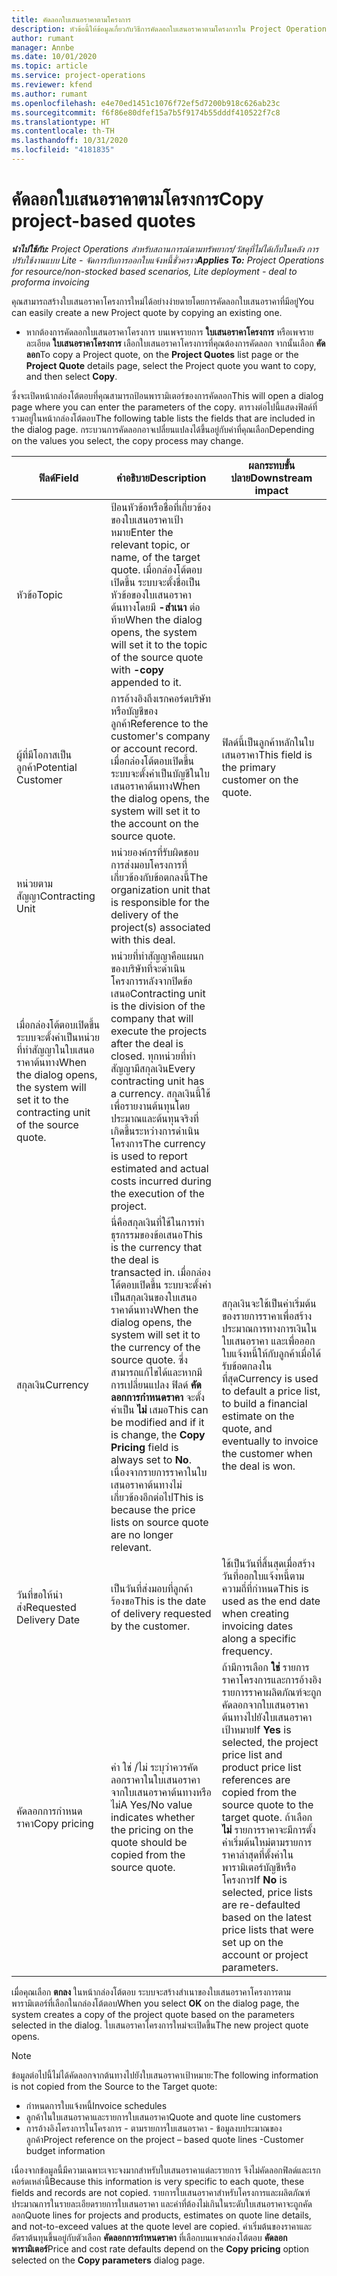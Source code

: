 ```yaml
---
title: คัดลอกใบเสนอราคาตามโครงการ
description: หัวข้อนี้ให้ข้อมูลเกี่ยวกับวิธีการคัดลอกใบเสนอราคาตามโครงการใน Project Operations
author: rumant
manager: Annbe
ms.date: 10/01/2020
ms.topic: article
ms.service: project-operations
ms.reviewer: kfend
ms.author: rumant
ms.openlocfilehash: e4e70ed1451c1076f72ef5d7200b918c626ab23c
ms.sourcegitcommit: f6f86e80dfef15a7b5f9174b55dddf410522f7c8
ms.translationtype: HT
ms.contentlocale: th-TH
ms.lasthandoff: 10/31/2020
ms.locfileid: "4181835"
---
```

# <a name="copy-project-based-quotes"></a><span data-ttu-id="ab033-103">คัดลอกใบเสนอราคาตามโครงการ</span><span class="sxs-lookup"><span data-stu-id="ab033-103">Copy project-based quotes</span></span>

<span data-ttu-id="ab033-104">_**นำไปใช้กับ:** Project Operations สำหรับสถานการณ์ตามทรัพยากร/วัสดุที่ไม่ได้เก็บในคลัง การปรับใช้งานแบบ Lite - จัดการกับการออกใบแจ้งหนี้ชั่วคราว_</span><span class="sxs-lookup"><span data-stu-id="ab033-104">_**Applies To:** Project Operations for resource/non-stocked based scenarios, Lite deployment - deal to proforma invoicing_</span></span>

<span data-ttu-id="ab033-105">คุณสามารถสร้างใบเสนอราคาโครงการใหม่ได้อย่างง่ายดายโดยการคัดลอกใบเสนอราคาที่มีอยู่</span><span class="sxs-lookup"><span data-stu-id="ab033-105">You can easily create a new Project quote by copying an existing one.</span></span> 

- <span data-ttu-id="ab033-106">หากต้องการคัดลอกใบเสนอราคาโครงการ บนเพจรายการ **ใบเสนอราคาโครงการ** หรือเพจรายละเอียด **ใบเสนอราคาโครงการ** เลือกใบเสนอราคาโครงการที่คุณต้องการคัดลอก จากนั้นเลือก **คัดลอก**</span><span class="sxs-lookup"><span data-stu-id="ab033-106">To copy a Project quote, on the **Project Quotes** list page or the **Project Quote** details page, select the Project quote you want to copy, and then select **Copy**.</span></span>

<span data-ttu-id="ab033-107">ซึ่งจะเปิดหน้ากล่องโต้ตอบที่คุณสามารถป้อนพารามิเตอร์ของการคัดลอก</span><span class="sxs-lookup"><span data-stu-id="ab033-107">This will open a dialog page where you can enter the parameters of the copy.</span></span> <span data-ttu-id="ab033-108">ตารางต่อไปนี้แสดงฟิลด์ที่รวมอยู่ในหน้ากล่องโต้ตอบ</span><span class="sxs-lookup"><span data-stu-id="ab033-108">The following table lists the fields that are included in the dialog page.</span></span> <span data-ttu-id="ab033-109">กระบวนการคัดลอกอาจเปลี่ยนแปลงได้ขึ้นอยู่กับค่าที่คุณเลือก</span><span class="sxs-lookup"><span data-stu-id="ab033-109">Depending on the values you select, the copy process may change.</span></span>

| <span data-ttu-id="ab033-110">**ฟิลด์**</span><span class="sxs-lookup"><span data-stu-id="ab033-110">**Field**</span></span> | <span data-ttu-id="ab033-111">**คำอธิบาย**</span><span class="sxs-lookup"><span data-stu-id="ab033-111">**Description**</span></span> | <span data-ttu-id="ab033-112">**ผลกระทบขั้นปลาย**</span><span class="sxs-lookup"><span data-stu-id="ab033-112">**Downstream impact**</span></span> |
| --- | --- | --- |
| <span data-ttu-id="ab033-113">หัวข้อ</span><span class="sxs-lookup"><span data-stu-id="ab033-113">Topic</span></span> | <span data-ttu-id="ab033-114">ป้อนหัวข้อหรือชื่อที่เกี่ยวข้องของใบเสนอราคาเป้าหมาย</span><span class="sxs-lookup"><span data-stu-id="ab033-114">Enter the relevant topic, or name, of the target quote.</span></span> <span data-ttu-id="ab033-115">เมื่อกล่องโต้ตอบเปิดขึ้น ระบบจะตั้งชื่อเป็นหัวข้อของใบเสนอราคาต้นทางโดยมี **-สำเนา** ต่อท้าย</span><span class="sxs-lookup"><span data-stu-id="ab033-115">When the dialog opens, the system will set it to the topic of the source quote with **-copy** appended to it.</span></span> | |
| <span data-ttu-id="ab033-116">ผู้ที่มีโอกาสเป็นลูกค้า</span><span class="sxs-lookup"><span data-stu-id="ab033-116">Potential Customer</span></span> | <span data-ttu-id="ab033-117">การอ้างอิงถึงเรกคอร์ดบริษัทหรือบัญชีของลูกค้า</span><span class="sxs-lookup"><span data-stu-id="ab033-117">Reference to the customer's company or account record.</span></span> <span data-ttu-id="ab033-118">เมื่อกล่องโต้ตอบเปิดขึ้น ระบบจะตั้งค่าเป็นบัญชีในใบเสนอราคาต้นทาง</span><span class="sxs-lookup"><span data-stu-id="ab033-118">When the dialog opens, the system will set it to the account on the source quote.</span></span> | <span data-ttu-id="ab033-119">ฟิลด์นี้เป็นลูกค้าหลักในใบเสนอราคา</span><span class="sxs-lookup"><span data-stu-id="ab033-119">This field is the primary customer on the quote.</span></span> |
| <span data-ttu-id="ab033-120">หน่วยตามสัญญา</span><span class="sxs-lookup"><span data-stu-id="ab033-120">Contracting Unit</span></span> | <span data-ttu-id="ab033-121">หน่วยองค์กรที่รับผิดชอบการส่งมอบโครงการที่เกี่ยวข้องกับข้อตกลงนี้</span><span class="sxs-lookup"><span data-stu-id="ab033-121">The organization unit that is responsible for the delivery of the project(s) associated with this deal.</span></span>
<span data-ttu-id="ab033-122">เมื่อกล่องโต้ตอบเปิดขึ้น ระบบจะตั้งค่าเป็นหน่วยที่ทำสัญญาในใบเสนอราคาต้นทาง</span><span class="sxs-lookup"><span data-stu-id="ab033-122">When the dialog opens, the system will set it to the contracting unit of the source quote.</span></span> | <span data-ttu-id="ab033-123">หน่วยที่ทำสัญญาคือแผนกของบริษัทที่จะดำเนินโครงการหลังจากปิดข้อเสนอ</span><span class="sxs-lookup"><span data-stu-id="ab033-123">Contracting unit is the division of the company that will execute the projects after the deal is closed.</span></span> <span data-ttu-id="ab033-124">ทุกหน่วยที่ทำสัญญามีสกุลเงิน</span><span class="sxs-lookup"><span data-stu-id="ab033-124">Every contracting unit has a currency.</span></span> <span data-ttu-id="ab033-125">สกุลเงินนี้ใช้เพื่อรายงานต้นทุนโดยประมาณและต้นทุนจริงที่เกิดขึ้นระหว่างการดำเนินโครงการ</span><span class="sxs-lookup"><span data-stu-id="ab033-125">The currency is used to report estimated and actual costs incurred during the execution of the project.</span></span> |
| <span data-ttu-id="ab033-126">สกุลเงิน</span><span class="sxs-lookup"><span data-stu-id="ab033-126">Currency</span></span> | <span data-ttu-id="ab033-127">นี่คือสกุลเงินที่ใช้ในการทำธุรกรรมของข้อเสนอ</span><span class="sxs-lookup"><span data-stu-id="ab033-127">This is the currency that the deal is transacted in.</span></span> <span data-ttu-id="ab033-128">เมื่อกล่องโต้ตอบเปิดขึ้น ระบบจะตั้งค่าเป็นสกุลเงินของใบเสนอราคาต้นทาง</span><span class="sxs-lookup"><span data-stu-id="ab033-128">When the dialog opens, the system will set it to the currency of the source quote.</span></span> <span data-ttu-id="ab033-129">ซึ่งสามารถแก้ไขได้และหากมีการเปลี่ยนแปลง ฟิลด์ **คัดลอกการกำหนดราคา** จะตั้งค่าเป็น **ไม่** เสมอ</span><span class="sxs-lookup"><span data-stu-id="ab033-129">This can be modified and if it is change, the **Copy Pricing** field is always set to **No**.</span></span> <span data-ttu-id="ab033-130">เนื่องจากรายการราคาในใบเสนอราคาต้นทางไม่เกี่ยวข้องอีกต่อไป</span><span class="sxs-lookup"><span data-stu-id="ab033-130">This is because the price lists on source quote are no longer relevant.</span></span> | <span data-ttu-id="ab033-131">สกุลเงินจะใช้เป็นค่าเริ่มต้นของรายการราคาเพื่อสร้างประมาณการทางการเงินในใบเสนอราคา และเพื่อออกใบแจ้งหนี้ให้กับลูกค้าเมื่อได้รับข้อตกลงในที่สุด</span><span class="sxs-lookup"><span data-stu-id="ab033-131">Currency is used to default a price list, to build a financial estimate on the quote,  and eventually to invoice the customer when the deal is won.</span></span> |
| <span data-ttu-id="ab033-132">วันที่ขอให้นำส่ง</span><span class="sxs-lookup"><span data-stu-id="ab033-132">Requested Delivery Date</span></span> | <span data-ttu-id="ab033-133">เป็นวันที่ส่งมอบที่ลูกค้าร้องขอ</span><span class="sxs-lookup"><span data-stu-id="ab033-133">This is the date of delivery requested by the customer.</span></span> | <span data-ttu-id="ab033-134">ใช้เป็นวันที่สิ้นสุดเมื่อสร้างวันที่ออกใบแจ้งหนี้ตามความถี่ที่กำหนด</span><span class="sxs-lookup"><span data-stu-id="ab033-134">This is used as the end date when creating invoicing dates along a specific frequency.</span></span> |
| <span data-ttu-id="ab033-135">คัดลอกการกำหนดราคา</span><span class="sxs-lookup"><span data-stu-id="ab033-135">Copy pricing</span></span> | <span data-ttu-id="ab033-136">ค่า ใช่ /ไม่ ระบุว่าควรคัดลอกราคาในใบเสนอราคาจากใบเสนอราคาต้นทางหรือไม่</span><span class="sxs-lookup"><span data-stu-id="ab033-136">A Yes/No value indicates whether the pricing on the quote should be copied from the source quote.</span></span> | <span data-ttu-id="ab033-137">ถ้ามีการเลือก **ใช่** รายการราคาโครงการและการอ้างอิงรายการราคาผลิตภัณฑ์จะถูกคัดลอกจากใบเสนอราคาต้นทางไปยังใบเสนอราคาเป้าหมาย</span><span class="sxs-lookup"><span data-stu-id="ab033-137">If **Yes** is selected, the project price list and product price list references are copied from the source quote to the target quote.</span></span> <span data-ttu-id="ab033-138">ถ้าเลือก **ไม่** รายการราคาจะมีการตั้งค่าเริ่มต้นใหม่ตามรายการราคาล่าสุดที่ตั้งค่าในพารามิเตอร์บัญชีหรือโครงการ</span><span class="sxs-lookup"><span data-stu-id="ab033-138">If **No** is selected, price lists are re-defaulted based on the latest price lists that were set up on the account or project parameters.</span></span> |

<span data-ttu-id="ab033-139">เมื่อคุณเลือก **ตกลง** ในหน้ากล่องโต้ตอบ ระบบจะสร้างสำเนาของใบเสนอราคาโครงการตามพารามิเตอร์ที่เลือกในกล่องโต้ตอบ</span><span class="sxs-lookup"><span data-stu-id="ab033-139">When you select **OK** on the dialog page, the system creates a copy of the project quote based on the parameters selected in the dialog.</span></span> <span data-ttu-id="ab033-140">ใบเสนอราคาโครงการใหม่จะเปิดขึ้น</span><span class="sxs-lookup"><span data-stu-id="ab033-140">The new project quote opens.</span></span> 

> [!NOTE]
> <span data-ttu-id="ab033-141">ข้อมูลต่อไปนี้ไม่ได้คัดลอกจากต้นทางไปยังใบเสนอราคาเป้าหมาย:</span><span class="sxs-lookup"><span data-stu-id="ab033-141">The following information is not copied from the Source to the Target quote:</span></span>
>
> - <span data-ttu-id="ab033-142">กำหนดการใบแจ้งหนี้</span><span class="sxs-lookup"><span data-stu-id="ab033-142">Invoice schedules</span></span>
> - <span data-ttu-id="ab033-143">ลูกค้าในใบเสนอราคาและรายการใบเสนอราคา</span><span class="sxs-lookup"><span data-stu-id="ab033-143">Quote and quote line customers</span></span>
> - <span data-ttu-id="ab033-144">การอ้างอิงโครงการในโครงการ - ตามรายการใบเสนอราคา - ข้อมูลงบประมาณของลูกค้า</span><span class="sxs-lookup"><span data-stu-id="ab033-144">Project reference on the project – based quote lines -Customer budget information</span></span>
>
><span data-ttu-id="ab033-145">เนื่องจากข้อมูลนี้มีความเฉพาะเจาะจงมากสำหรับใบเสนอราคาแต่ละรายการ จึงไม่คัดลอกฟิลด์และเรกคอร์ดเหล่านี้</span><span class="sxs-lookup"><span data-stu-id="ab033-145">Because this information is very specific to each quote, these fields and records are not copied.</span></span> <span data-ttu-id="ab033-146">รายการใบเสนอราคาสำหรับโครงการและผลิตภัณฑ์ ประมาณการในรายละเอียดรายการใบเสนอราคา และค่าที่ต้องไม่เกินในระดับใบเสนอราคาจะถูกคัดลอก</span><span class="sxs-lookup"><span data-stu-id="ab033-146">Quote lines for projects and products, estimates on quote line details, and not-to-exceed values at the quote level are copied.</span></span> <span data-ttu-id="ab033-147">ค่าเริ่มต้นของราคาและอัตราต้นทุนขึ้นอยู่กับตัวเลือก **คัดลอกการกำหนดราคา** ที่เลือกบนเพจกล่องโต้ตอบ **คัดลอกพารามิเตอร์**</span><span class="sxs-lookup"><span data-stu-id="ab033-147">Price and cost rate defaults depend on the **Copy pricing** option selected on the **Copy parameters** dialog page.</span></span>
